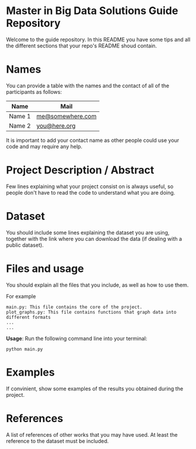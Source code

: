 # Master in Big Data Solutions Guide Repository

Welcome to the guide repository. In this README you have some tips and all the different sections that your repo's README shoud contain.

# Names

You can provide a table with the names and the contact of all of the participants as follows:

| Name | Mail |
| ---- | ---- |
| Name 1 | me@somewhere.com |
| Name 2  | you@here.org  |

It is important to add your contact name as other people could use your code and may require any help.

# Project Description / Abstract

Few lines explaining what your project consist on is always useful, so people don't have to read the code to understand what you are doing.

# Dataset

You should include some lines explaining the dataset you are using, together with the link where you can download the data (if dealing with a public dataset).

# Files and usage
You should explain all the files that you include, as well as how to use them.

For example

    main.py: This file contains the core of the project.
    plot_graphs.py: This file contains functions that graph data into different formats
    ...
    ...
**Usage**: Run the following command line into your terminal:

    python main.py
    
# Examples
If convinient, show some examples of the results you obtained during the project. 
    
# References
A list of references of other works that you may have used. At least the reference to the dataset must be included.
    
    
